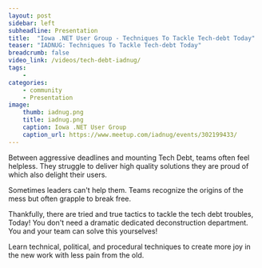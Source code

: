 ```yaml
---
layout: post
sidebar: left
subheadline: Presentation
title:  "Iowa .NET User Group - Techniques To Tackle Tech-debt Today"
teaser: "IADNUG: Techniques To Tackle Tech-debt Today"
breadcrumb: false
video_link: /videos/tech-debt-iadnug/
tags:
    - 
categories:
    - community
    - Presentation
image:
    thumb: iadnug.png
    title: iadnug.png
    caption: Iowa .NET User Group
    caption_url: https://www.meetup.com/iadnug/events/302199433/
---
```


Between aggressive deadlines and mounting Tech Debt, teams often feel helpless. They struggle to deliver high quality solutions they are proud of which also delight their users.

Sometimes leaders can't help them.
Teams recognize the origins of the mess but often grapple to break free.

Thankfully, there are tried and true tactics to tackle the tech debt troubles, Today! You don't need a dramatic dedicated deconstruction department. You and your team can solve this yourselves!

Learn technical, political, and procedural techniques to create more joy in the new work with less pain from the old.
